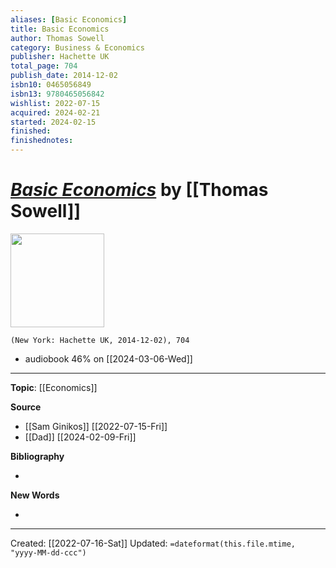 ```yaml
---
aliases: [Basic Economics]
title: Basic Economics
author: Thomas Sowell
category: Business & Economics
publisher: Hachette UK
total_page: 704
publish_date: 2014-12-02
isbn10: 0465056849
isbn13: 9780465056842
wishlist: 2022-07-15
acquired: 2024-02-21
started: 2024-02-15
finished: 
finishednotes:
---
```

# *[Basic Economics]()* by [[Thomas Sowell]]

<img src="http://books.google.com/books/content?id=rVc4DgAAQBAJ&printsec=frontcover&img=1&zoom=1&source=gbs_api" width=150>

`(New York: Hachette UK, 2014-12-02), 704`

- audiobook 46% on [[2024-03-06-Wed]]

--- 
**Topic**: [[Economics]]

**Source**
- [[Sam Ginikos]] [[2022-07-15-Fri]]
- [[Dad]] [[2024-02-09-Fri]]


**Bibliography**

- 

**New Words**

- 

---
Created: [[2022-07-16-Sat]]
Updated: `=dateformat(this.file.mtime, "yyyy-MM-dd-ccc")`
